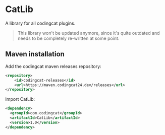 # CatLib
A library for all codingcat plugins.
> This library won't be updated anymore, since it's quite outdated and needs to be completely re-written at some point.

## Maven installation
Add the codingcat maven releases repository:
```xml
<repository>
    <id>codingcat-releases</id>
    <url>https://maven.codingcat24.dev/releases</url>
</repository>
```

Import CatLib:
```xml
<dependency>
  <groupId>com.codingcat</groupId>
  <artifactId>CatLib</artifactId>
  <version>1.0</version>
</dependency>
```
